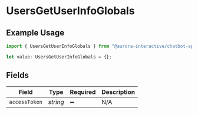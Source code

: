 # UsersGetUserInfoGlobals

## Example Usage

```typescript
import { UsersGetUserInfoGlobals } from "@aurora-interactive/chatbot-api-sdk/models/operations";

let value: UsersGetUserInfoGlobals = {};
```

## Fields

| Field              | Type               | Required           | Description        |
| ------------------ | ------------------ | ------------------ | ------------------ |
| `accessToken`      | *string*           | :heavy_minus_sign: | N/A                |